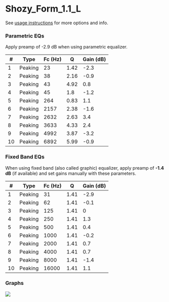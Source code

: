 # Shozy_Form_1.1_L
See [usage instructions](https://github.com/jaakkopasanen/AutoEq#usage) for more options and info.

### Parametric EQs
Apply preamp of -2.9 dB when using parametric equalizer.

|   # | Type    |   Fc (Hz) |    Q |   Gain (dB) |
|-----|---------|-----------|------|-------------|
|   1 | Peaking |        23 | 1.42 |        -2.3 |
|   2 | Peaking |        38 | 2.16 |        -0.9 |
|   3 | Peaking |        43 | 4.92 |         0.8 |
|   4 | Peaking |        45 | 1.8  |        -1.2 |
|   5 | Peaking |       264 | 0.83 |         1.1 |
|   6 | Peaking |      2157 | 2.38 |        -1.6 |
|   7 | Peaking |      2632 | 2.63 |         3.4 |
|   8 | Peaking |      3633 | 4.33 |         2.4 |
|   9 | Peaking |      4992 | 3.87 |        -3.2 |
|  10 | Peaking |      6892 | 5.99 |        -0.9 |

### Fixed Band EQs
When using fixed band (also called graphic) equalizer, apply preamp of **-1.4 dB** (if available) and set gains manually with these parameters.

|   # | Type    |   Fc (Hz) |    Q |   Gain (dB) |
|-----|---------|-----------|------|-------------|
|   1 | Peaking |        31 | 1.41 |        -2.9 |
|   2 | Peaking |        62 | 1.41 |        -0.1 |
|   3 | Peaking |       125 | 1.41 |         0   |
|   4 | Peaking |       250 | 1.41 |         1.3 |
|   5 | Peaking |       500 | 1.41 |         0.4 |
|   6 | Peaking |      1000 | 1.41 |        -0.2 |
|   7 | Peaking |      2000 | 1.41 |         0.7 |
|   8 | Peaking |      4000 | 1.41 |         0.7 |
|   9 | Peaking |      8000 | 1.41 |        -1.4 |
|  10 | Peaking |     16000 | 1.41 |         1.1 |

### Graphs
![](./Shozy_Form_1.1_L.png)
